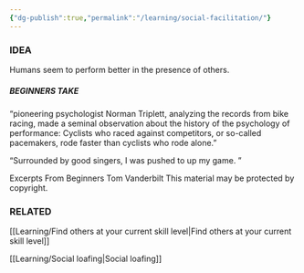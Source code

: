 ```yaml
---
{"dg-publish":true,"permalink":"/learning/social-facilitation/"}
---
```



### IDEA 
Humans seem to perform better in the presence of others.

##### BEGINNERS TAKE
“pioneering psychologist Norman Triplett, analyzing the records from bike racing, made a seminal observation about the history of the psychology of performance: Cyclists who raced against competitors, or so-called pacemakers, rode faster than cyclists who rode alone.”

“Surrounded by good singers, I was pushed to up my game. ”

Excerpts From
Beginners
Tom Vanderbilt
This material may be protected by copyright.

### RELATED
[[Learning/Find others at your current skill level\|Find others at your current skill level]]

[[Learning/Social loafing\|Social loafing]]